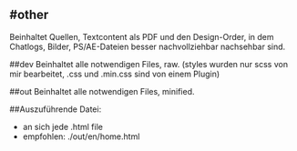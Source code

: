 ## #other
Beinhaltet Quellen, Textcontent als PDF und den Design-Order, in dem Chatlogs, Bilder, PS/AE-Dateien besser nachvollziehbar nachsehbar sind.

##dev
Beinhaltet alle notwendigen Files, raw. (styles wurden nur scss von mir bearbeitet, .css und .min.css sind von einem Plugin)

##out
Beinhaltet alle notwendigen Files, minified.

##Auszuführende Datei:
- an sich jede .html file
- empfohlen: ./out/en/home.html
